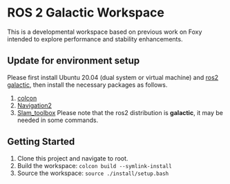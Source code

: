 # ROS 2 Galactic Workspace
This is a developmental workspace based on previous work on Foxy intended to explore performance and stability enhancements.

## Update for environment setup
Please first install Ubuntu 20.04 (dual system or virtual machine) and [ros2 galactic](https://docs.ros.org/en/galactic/Installation/Ubuntu-Install-Debians.html), then install the necessary packages as follows.
1. [colcon](https://docs.ros.org/en/foxy/Tutorials/Colcon-Tutorial.html)
2. [Navigation2](https://navigation.ros.org/build_instructions/index.html)
3. [Slam_toolbox](https://navigation.ros.org/tutorials/docs/navigation2_with_slam.html)
Please note that the ros2 distribution is **galactic**, it may be needed in some commands.

## Getting Started
1. Clone this project and navigate to root.
2. Build the workspace: ```colcon build --symlink-install```
3. Source the workspace: ```source ./install/setup.bash```
